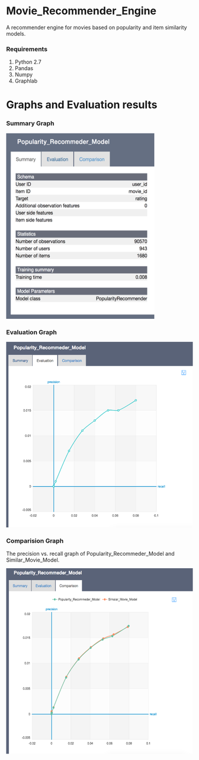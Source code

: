 # Movie_Recommender_Engine

A recommender engine for movies based on popularity and item similarity models.


### Requirements
1. Python 2.7
2. Pandas
3. Numpy
4. Graphlab

# Graphs and Evaluation results


### Summary Graph

<img src="Graphs/Summary.png" width="400" height="500"/>

### Evaluation Graph

<img src="Graphs/Evaluation.png" width="600" height="500"/>


### Comparision Graph

The precision vs. recall graph of Popularity_Recommeder_Model and Similar_Movie_Model.

<img src="Graphs/Comparision.png" width="650" height="500"/>


